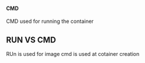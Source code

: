 #### CMD

CMD used for running the container

## RUN VS CMD
RUn is used for image 
cmd is used at cotainer creation

